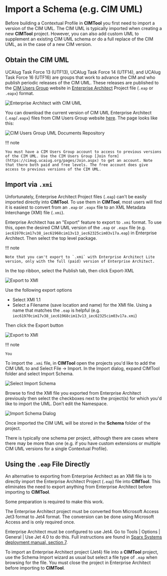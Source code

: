 # Import a Schema (e.g. CIM UML)
Before building a Contextual Profile in **CIMTool** you first need to import a version of the CIM UML. The CIM UML is typically imported when creating a new **CIMTool** project. However, you can also add custom UML to supplement an existing CIM UML schema or do a full replace of the CIM UML, as in the case of a new CIM version.

## Obtain the CIM UML
UCAIug Task Force 13 (UTF13), UCAIug Task Force 14 (UTF14), and UCAIug Task Force 16 (UTF16) are groups that work to advance the CIM and who publish periodic releases of the CIM UML. These releases are published to the [CIM Users Group](https://cimug.ucaiug.org/) website in [Enterprise Architect](https://sparxsystems.com/) Project file (`.eap` or `.eapx`) format.

![Enterprise Architect with CIM UML](../images/EnterpriseArchitectCIMUML.png "Enterprise Architect showing CIM UML")

You can download the current version of CIM UML Enterprise Architect (`.eap`/`.eapx`) files from CIM Users Group website [here](https://cimug.ucaiug.org/CIM%20Model%20Releases/Forms/AllItems.aspx). The page looks like this:

![CIM Users Group UML Documents Repository](../images/CIMugUMLDocumentsRepository.png "CIM Users Group UML Documents Repository")

!!! note

    You must have a CIM Users Group account to access to previous versions of the CIM UML. Use the CIM Users Group [Join form](https://cimug.ucaiug.org/pages/Join.aspx) to get an account. Note that there both paid and free levels. The free account does give access to previous versions of the CIM UML.

## Import via `.xmi`
Unfortunately, Enterprise Architect Project files (`.eap`) can't be easily imported directly into **CIMTool**. To use them in **CIMTool**, most users will find it is easiest to convert from an `.eap` or `.eapx` file to an XML Metadata Interchange (XMI) file (`.xmi`).

Enterprise Architect has an "Export" feature to export to `.xmi` format. To use this, open the desired CIM UML version of the `.eap` or `.eapx` file (e.g. `iec61970cim17v38_iec61968cim13v13_iec62325cim03v17a.eap`) in Enterprise Architect. Then select the top level package.

!!! note

    Note that you can't export to `.xmi` with Enterprise Architect Lite version, only with the full (paid) version of Enterprise Architect.

In the top ribbon, select the Publish tab, then click Export-XML

![Export to XMI](../images/EAExportToXMI.png "Export to XMI")

Use the following export options

  * Select XMI 1.1
  * Select a Filename (save location and name) for the XMI file. Using a name that matches the `.eap` is helpful (e.g. `iec61970cim17v38_iec61968cim13v13_iec62325cim03v17a.xmi`)

Then click the Export button

![Export to XMI](../images/EAExportToXMIOptions.png "Export to XMI")

!!! note

    You

To import the `.xmi` file, in **CIMTool** open the projects you'd like to add the CIM UML to and Select File -> Import. In the Import dialog, expand CIMTool folder and select Import Schema.

![Select Import Schema](../images/ImportSchema.png "Import Schema")

Browse to find the XMI file you exported from Enterprise Architect previously then select the checkboxes next to the project(s) for which you'd like to import the UML. Don’t edit the Namespace.

![Import Schema Dialog](../images/ImportSchemaDialog.png "Import Schema Dailog")

Once imported the CIM UML will be stored in the **Schema** folder of the project.

There is typically one schema per project, although there are cases where there may be more than one (e.g. if you have custom extensions or multiple CIM UML versions for a single Contextual Profile).

## Using the `.eap` File Directly
An alternative to exporting from Enterprise Architect as an XMI file is to directly import the Enterprise Architect Project (`.eap`) file into **CIMTool**. This eliminates the need to export anything from Enterprise Architect before importing to **CIMTool**.

Some preparation is required to make this work.

The Enterprise Architect project must be converted from Microsoft Access Jet3 format to Jet4 format. The conversion can be done using Microsoft Access and is only required once.

Enterprise Architect must be configured to use Jet4. Go to Tools | Options | General | Use Jet 4.0 to do this.
Full instructions are found in [Sparx Systems deployment manual, section 7](http://www.sparxsystems.com.au/downloads/whitepapers/EA_Deployment.pdf).

To import an Enterprise Architect project (Jet4) file into a **CIMTool** project, use the Schema Import wizard as usual but select a file type of `.eap` when browsing for the file. You must close the project in Enterprise Architect before importing to **CIMTool**.

